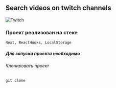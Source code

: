 ## Search videos on twitch channels
![Twitch](https://upload.wikimedia.org/wikipedia/commons/thumb/c/ce/Twitch_logo_2019.svg/1280px-Twitch_logo_2019.svg.png)

### Проект реализован на стеке
`
Next, ReactHooks, LocalStorage
`

##### Для запуска проекта необходимо
###### Клонировать проект 
`
git clone 
`